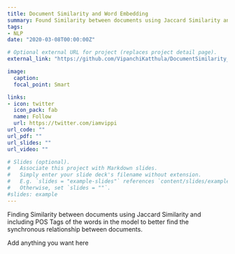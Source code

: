 ```yaml
---
title: Document Similarity and Word Embedding
summary: Found Similarity between documents using Jaccard Similarity and including Parts Of Speech(POS) Tags of the words in the model to better find the synchronous relationship between documents. Implemented Word embedding to understand the word clusters.
tags:
- NLP
date: "2020-03-08T00:00:00Z"

# Optional external URL for project (replaces project detail page).
external_link: "https://github.com/VipanchiKatthula/DocumentSimilarity_With_POSTags"

image:
  caption: 
  focal_point: Smart

links:
- icon: twitter
  icon_pack: fab
  name: Follow
  url: https://twitter.com/iamvippi
url_code: ""
url_pdf: ""
url_slides: ""
url_video: ""

# Slides (optional).
#   Associate this project with Markdown slides.
#   Simply enter your slide deck's filename without extension.
#   E.g. `slides = "example-slides"` references `content/slides/example-slides.md`.
#   Otherwise, set `slides = ""`.
#slides: example
---
```


Finding Similarity between documents using Jaccard Similarity and including POS Tags of the words in the model to better find the synchronous relationship between documents.

Add anything you want here
